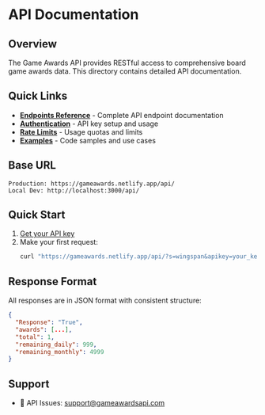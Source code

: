 # API Documentation

## Overview

The Game Awards API provides RESTful access to comprehensive board game awards data. This directory contains detailed API documentation.

## Quick Links

- **[Endpoints Reference](endpoints.md)** - Complete API endpoint documentation
- **[Authentication](authentication.md)** - API key setup and usage
- **[Rate Limits](rate-limits.md)** - Usage quotas and limits
- **[Examples](examples.md)** - Code samples and use cases

## Base URL

```
Production: https://gameawards.netlify.app/api/
Local Dev: http://localhost:3000/api/
```

## Quick Start

1. [Get your API key](../../public/apikey.html)
2. Make your first request:
   ```bash
   curl "https://gameawards.netlify.app/api/?s=wingspan&apikey=your_key"
   ```

## Response Format

All responses are in JSON format with consistent structure:

```json
{
  "Response": "True",
  "awards": [...],
  "total": 1,
  "remaining_daily": 999,
  "remaining_monthly": 4999
}
```

## Support

- 📧 API Issues: support@gameawardsapi.com
